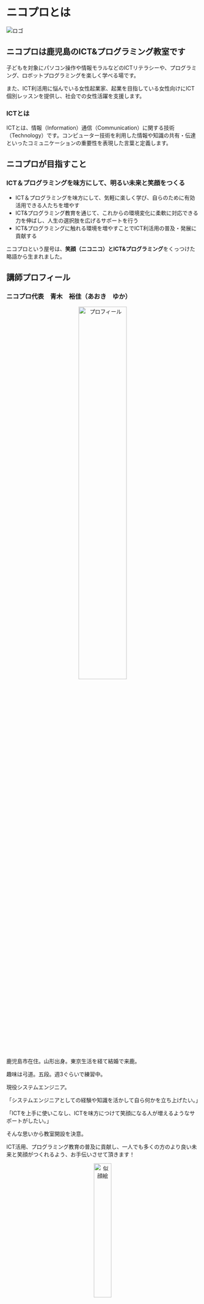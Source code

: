 # ニコプロとは
<img src="/img/logo.png" alt="ロゴ"/>

## ニコプロは鹿児島のICT&プログラミング教室です
子どもを対象にパソコン操作や情報モラルなどのICTリテラシーや、プログラミング、ロボットプログラミングを楽しく学べる場です。

また、ICT利活用に悩んでいる女性起業家、起業を目指している女性向けにICT個別レッスンを提供し、社会での女性活躍を支援します。

### ICTとは
ICTとは、情報（Information）通信（Communication）に関する技術（Technology）です。コンピューター技術を利用した情報や知識の共有・伝達といったコミュニケーションの重要性を表現した言葉と定義します。

## ニコプロが目指すこと
### ICT＆プログラミングを味方にして、明るい未来と笑顔をつくる
* ICT＆プログラミングを味方にして、気軽に楽しく学び、自らのために有効活用できる人たちを増やす
* ICT&プログラミング教育を通じて、これからの環境変化に柔軟に対応できる力を伸ばし、人生の選択肢を広げるサポートを行う
* ICT&プログラミングに触れる環境を増やすことでICT利活用の普及・発展に貢献する
 
ニコプロという屋号は、**笑顔（ニコニコ）**と**ICT&プログラミング**をくっつけた略語から生まれました。

## 講師プロフィール
### ニコプロ代表　青木　裕佳（あおき　ゆか）

<div align="center">
<img src="/img/profile.jpg" alt="プロフィール" width="50%"/>
</div>

鹿児島市在住。山形出身。東京生活を経て結婚で来鹿。

趣味は弓道。五段。週3ぐらいで練習中。

現役システムエンジニア。

「システムエンジニアとしての経験や知識を活かして自ら何かを立ち上げたい。」

「ICTを上手に使いこなし、ICTを味方につけて笑顔になる人が増えるようなサポートがしたい。」

そんな思いから教室開設を決意。

ICT活用、プログラミング教育の普及に貢献し、一人でも多くの方のより良い未来と笑顔がつくれるよう、お手伝いさせて頂きます！

<div align="center">
<img src="/img/face.png" alt="似顔絵" width="30%"/>
</div>

## プライバシーポリシー
ニコプロ（以下「当教室」といいます。）では、お客様が安心してご利用頂けるよう、頂いた個人情報の保護について最大限の注意を払います。

個人情報保護についての方針は以下の通りです。

### 法令・規範の遵守
当教室は、個人情報の保護に関する法令およびその他の規範を遵守し、個人情報を適正に取り扱います。

### 個人情報の取得
当教室では、次のような場合に必要な範囲で個人情報を取得いたします。

* 当教室へのお問い合わせ時
* 当教室へのサービスお申し込み時

### 個人情報の利用目的
当教室は個人情報を以下の目的で利用いたします。

* お客様への連絡のため
* お問い合わせに対応するため
* お客様へのサービス提供のため

### 個人情報の管理
個人情報への不正アクセスまたは紛失、破壊、改ざん及び漏洩を防止する保護策を講じて、厳重に管理いたします。

### 個人情報の第三者への開示・提供
当教室は、次のいずれかに該当する場合を除き、個人情報を第三者に開示・提供いたしません。

* ご本人の同意がある場合
* 生命、身体または財産の保護のために必要である場合であって、ご本人の同意を得ることが困難である場合
* 利用目的の達成に必要な範囲内において、業務委託先に提供する場合
* その他法令に基づき第三者に対する開示または提供が認められる場合

### 個人情報の開示・訂正・削除
当教室が保有するお客様の個人情報について開示・訂正・削除等を希望される際は、[**お問い合わせフォーム**](/contact)にてお申し出下さい。
ご本人様からの請求であることが確認できた場合、法令に従って速やかに対応いたします。

## サイトポリシー
ニコプロ (以下「当教室」といいます) が提供するウェブサイト(以下「当ウェブサイト」といいます) をご利用いただくお客さまは、以下の内容を十分にお読みください。

なお、下記内容につきましては予告なく変更させていただく場合がありますので、あらかじめご了承ください。

### 著作権について
当ウェブサイト上の文章、イラスト、ロゴ、写真、動画、その他のすべての情報は、当教室ならびに第三者が有する著作権、特許権、商標権その他の権利により保護されています。

当ウェブサイト上にあるコンテンツの無断転用・無断転載を禁止いたします。

### 免責事項
当教室は、細心の注意を払って当社ウェブサイトに情報を掲載しておりますが、この情報の正確性および完全性を保証するものではありません。

当ウェブサイトの構成、コンテンツ等を、予告なしに変更または削除する場合がございますので、予めご了承ください。

当ウェブサイトに掲載する情報もしくは内容をご利用されたことで生じたトラブルや損失に関し一切責任を負うものではありません。

利用者各位の判断と自己責任のもとにご利用ください。

### 特定商取引法に基づく表記
#### 販売業者
ニコプロ

#### 代表責任者
青木　裕佳

#### 所在地
鹿児島県（以降所在地はご依頼頂いた際にお客様にお知らせいたします。）

#### メールアドレス
迷惑メールやスパム広告を防ぐために、お問い合わせは[**お問い合わせフォーム**](/contact)からお願いしております。

#### 電話番号
050-7121-5088（営業、勧誘目的の電話はご遠慮ください。）

#### 販売商品
* プログラミング教室
* ICT個別レッスン

#### 販売価格
各サービスの詳細ページをご参照ください。

※当サイト内の表示価格には消費税が含まれています。

#### 商品代金以外の必要料金
銀行振込の場合、振込手数料

#### 申込方法
ホームページ、メール

#### お支払方法
* プログラミング教室：クレジットカード決済、銀行振込
* ICT個別レッスン：銀行振込
  
#### 返品・キャンセル
サービスの性質上、返品はお受けできません。キャンセルについては、各サービスの利用規約をご参照ください。

### 広告配信について
当ウェブサイトでは、第三者配信の広告サービス（Googleアドセンス、A8.net、Jimdoアフィリエイトプログラム）を利用しています。

このような広告配信事業者は、ユーザーの興味に応じた商品やサービスの広告を表示するため、当ウェブサイトや他ウェブサイトへのアクセスに関する情報 『Cookie』(氏名、住所、メール アドレス、電話番号は含まれません) を使用することがあります。

またGoogleアドセンスに関して、このプロセスの詳細やこのような情報が広告配信事業者に使用されないようにする方法については、[**こちら**](https://policies.google.com/technologies/ads)をご覧ください。

### アクセス解析ツールについて
当ウェブサイトでは、Googleによるアクセス解析ツール「Googleアナリティクス」を利用しています。

このGoogleアナリティクスはトラフィックデータの収集のためにCookieを使用しています。

このトラフィックデータは匿名で収集されており、個人を特定するものではありません。

この機能はCookieを無効にすることで収集を拒否することが出来ますので、お使いのブラウザの設定をご確認ください。

この規約に関して、詳しくは[**こちら**](https://marketingplatform.google.com/about/analytics/terms/jp)をご覧ください。